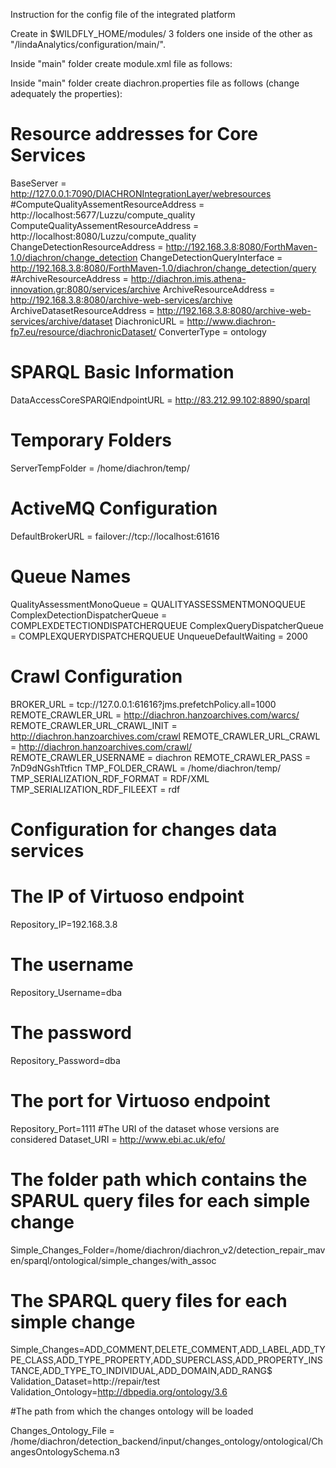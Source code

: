 Instruction for the config file of the integrated platform

Create in $WILDFLY_HOME/modules/ 3 folders one inside of the other as "/lindaAnalytics/configuration/main/".

Inside "main" folder create module.xml file as follows:

<?xml version="1.0" encoding="UTF-8"?>  
  <module xmlns="urn:jboss:module:1.1" name="lindaAnalytics.configuration">  
      <resources>  
      <resource-root path="."/>  
      </resources>  
  </module>  

Inside "main" folder create diachron.properties file as follows (change adequately the properties):

# Resource addresses for Core Services

BaseServer                              = http://127.0.0.1:7090/DIACHRONIntegrationLayer/webresources
#ComputeQualityAssementResourceAddress   = http://localhost:5677/Luzzu/compute_quality
ComputeQualityAssementResourceAddress   = http://localhost:8080/Luzzu/compute_quality
ChangeDetectionResourceAddress          = http://192.168.3.8:8080/ForthMaven-1.0/diachron/change_detection
ChangeDetectionQueryInterface           = http://192.168.3.8:8080/ForthMaven-1.0/diachron/change_detection/query
#ArchiveResourceAddress                 = http://diachron.imis.athena-innovation.gr:8080/services/archive
ArchiveResourceAddress                  = http://192.168.3.8:8080/archive-web-services/archive
ArchiveDatasetResourceAddress           = http://192.168.3.8:8080/archive-web-services/archive/dataset
DiachronicURL                           = http://www.diachron-fp7.eu/resource/diachronicDataset/
ConverterType                           = ontology

# SPARQL Basic Information
DataAccessCoreSPARQlEndpointURL         = http://83.212.99.102:8890/sparql

# Temporary Folders
ServerTempFolder                 = /home/diachron/temp/

# ActiveMQ Configuration
DefaultBrokerURL                 = failover://tcp://localhost:61616

# Queue Names
QualityAssessmentMonoQueue       = QUALITYASSESSMENTMONOQUEUE
ComplexDetectionDispatcherQueue  = COMPLEXDETECTIONDISPATCHERQUEUE
ComplexQueryDispatcherQueue      = COMPLEXQUERYDISPATCHERQUEUE
UnqueueDefaultWaiting            = 2000

# Crawl Configuration
BROKER_URL = tcp://127.0.0.1:61616?jms.prefetchPolicy.all=1000
REMOTE_CRAWLER_URL = http://diachron.hanzoarchives.com/warcs/
REMOTE_CRAWLER_URL_CRAWL_INIT = http://diachron.hanzoarchives.com/crawl
REMOTE_CRAWLER_URL_CRAWL = http://diachron.hanzoarchives.com/crawl/
REMOTE_CRAWLER_USERNAME = diachron
REMOTE_CRAWLER_PASS = 7nD9dNGshTtficn
TMP_FOLDER_CRAWL = /home/diachron/temp/
TMP_SERIALIZATION_RDF_FORMAT  = RDF/XML
TMP_SERIALIZATION_RDF_FILEEXT = rdf

# Configuration for changes data services
# The IP of Virtuoso endpoint
Repository_IP=192.168.3.8
# The username
Repository_Username=dba
# The password
Repository_Password=dba
# The port for Virtuoso endpoint
Repository_Port=1111
#The URI of the dataset whose versions are considered
Dataset_URI = http://www.ebi.ac.uk/efo/
# The folder path which contains the SPARUL query files for each simple change
Simple_Changes_Folder=/home/diachron/diachron_v2/detection_repair_maven/sparql/ontological/simple_changes/with_assoc
# The SPARQL query files for each simple change
Simple_Changes=ADD_COMMENT,DELETE_COMMENT,ADD_LABEL,ADD_TYPE_CLASS,ADD_TYPE_PROPERTY,ADD_SUPERCLASS,ADD_PROPERTY_INSTANCE,ADD_TYPE_TO_INDIVIDUAL,ADD_DOMAIN,ADD_RANG$
Validation_Dataset=http://repair/test
Validation_Ontology=http://dbpedia.org/ontology/3.6

#The path from which the changes ontology will be loaded

Changes_Ontology_File = /home/diachron/detection_backend/input/changes_ontology/ontological/ChangesOntologySchema.n3

